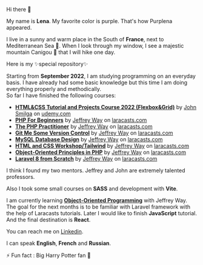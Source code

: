 
Hi there 👋

My name is **Lena**. My favorite color is purple.
That's how Purplena appeared.

I live in a sunny and warm place in the South of **France**, next to Mediterranean Sea :ocean:. When I look through my window, I see a majestic mountain Canigou :mount_fuji: that I will hike one day. 

Here is my ✨special repository✨

Starting from **September 2022**, I am studying programming on an everyday basis. I have already had some basic knowledge but this time I am doing everything properly and methodically.  
So far I have finished the following courses: 
- **[HTML&CSS Tutorial and Projects Course 2022 (Flexbox&Grid)](https://www.udemy.com/course/in-depth-html-css-course-build-responsive-websites/?referralCode=40C89DF13A25C5EC2CCF)** by [John Smilga](https://github.com/john-smilga) on [udemy.com](https://www.udemy.com/)
- [**PHP For Beginners**](https://laracasts.com/series/php-for-beginners-2023-edition) by [Jeffrey Way](https://github.com/JeffreyWay) on [laracasts.com](https://laracasts.com/)
- [**The PHP Practitioner**](https://laracasts.com/series/php-for-beginners) by [Jeffrey Way](https://github.com/JeffreyWay) on [laracasts.com](https://laracasts.com/)
- [**Git Me Some Version Control**](https://laracasts.com/series/git-me-some-version-control) by [Jeffrey Way](https://github.com/JeffreyWay) on [laracasts.com](https://laracasts.com/)
- [**MySQL Database Design**](https://laracasts.com/series/mysql-database-design) by [Jeffrey Way](https://github.com/JeffreyWay) on [laracasts.com](https://laracasts.com/)
- [**HTML and CSS Workshop/Tailwind**](https://laracasts.com/series/html-and-css-workshop) by [Jeffrey Way](https://github.com/JeffreyWay) on [laracasts.com](https://laracasts.com/)
- [**Object-Oriented Principles in PHP**](https://laracasts.com/series/object-oriented-principles-in-php) by [Jeffrey Way](https://github.com/JeffreyWay) on [laracasts.com](https://laracasts.com/)
- [**Laravel 8 from Scratch**](https://laracasts.com/series/laravel-8-from-scratch) by [Jeffrey Way](https://github.com/JeffreyWay) on [laracasts.com](https://laracasts.com/)


I think I found my two mentors. Jeffrey and John are extremely talented professors.

Also I took some small courses on **SASS** and development with **Vite**. 

I am currently learning [**Object-Oriented Programming**](https://laracasts.com/series/object-oriented-principles-in-php) with Jeffrey Way. The goal for the next months is to be familiar with Laravel framework with the help of Laracasts tutorials. 
Later I would like to finish **JavaScript** tutorial. And the final destination is **React**. 

You can reach me on [Linkedin](https://www.linkedin.com/in/elena-khramova-4a800b84/).

I can speak **English**, **French** and **Russian**. 

⚡ Fun fact : Big Harry Potter fan :crystal_ball:
